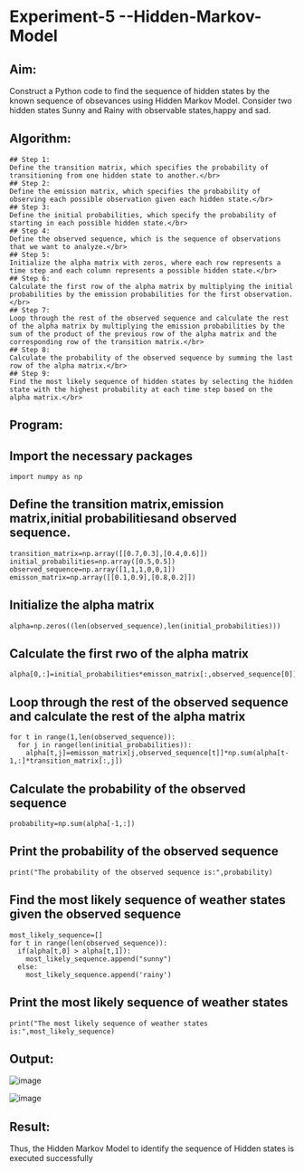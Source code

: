 # Experiment-5 --Hidden-Markov-Model

## Aim:
 Construct a Python code to find the sequence of hidden states by the known sequence of obsevances using Hidden Markov Model. Consider two hidden states Sunny and Rainy with observable states,happy and sad. 
## Algorithm:
```
## Step 1:
Define the transition matrix, which specifies the probability of transitioning from one hidden state to another.</br>
## Step 2:
Define the emission matrix, which specifies the probability of observing each possible observation given each hidden state.</br>
## Step 3:
Define the initial probabilities, which specify the probability of starting in each possible hidden state.</br>
## Step 4:
Define the observed sequence, which is the sequence of observations that we want to analyze.</br>
## Step 5:
Initialize the alpha matrix with zeros, where each row represents a time step and each column represents a possible hidden state.</br>
## Step 6:
Calculate the first row of the alpha matrix by multiplying the initial probabilities by the emission probabilities for the first observation.</br>
## Step 7:
Loop through the rest of the observed sequence and calculate the rest of the alpha matrix by multiplying the emission probabilities by the sum of the product of the previous row of the alpha matrix and the corresponding row of the transition matrix.</br>
## Step 8:
Calculate the probability of the observed sequence by summing the last row of the alpha matrix.</br>
## Step 9:
Find the most likely sequence of hidden states by selecting the hidden state with the highest probability at each time step based on the alpha matrix.</br>
```
##  Program:
## Import the necessary packages
```
import numpy as np
```
## Define the transition matrix,emission matrix,initial probabilitiesand observed sequence.
```
transition_matrix=np.array([[0.7,0.3],[0.4,0.6]])
initial_probabilities=np.array([0.5,0.5])
observed_sequence=np.array([1,1,1,0,0,1])
emisson_matrix=np.array([[0.1,0.9],[0.8,0.2]])
```
## Initialize the alpha matrix
```
alpha=np.zeros((len(observed_sequence),len(initial_probabilities)))
```
## Calculate the first rwo of the alpha matrix
```
alpha[0,:]=initial_probabilities*emisson_matrix[:,observed_sequence[0]]
```
## Loop through the rest of the observed sequence and calculate the rest of the alpha matrix
```
for t in range(1,len(observed_sequence)):
  for j in range(len(initial_probabilities)):
    alpha[t,j]=emisson_matrix[j,observed_sequence[t]]*np.sum(alpha[t-1,:]*transition_matrix[:,j])
```
## Calculate the probability of the observed sequence
```
probability=np.sum(alpha[-1,:])
```
## Print the probability of the observed sequence
```
print("The probability of the observed sequence is:",probability)
```
## Find the most likely sequence of weather states given the observed sequence
```
most_likely_sequence=[]
for t in range(len(observed_sequence)):
  if(alpha[t,0] > alpha[t,1]):
    most_likely_sequence.append("sunny")
  else:
    most_likely_sequence.append('rainy')
```
## Print the most likely sequence of weather states
```
print("The most likely sequence of weather states is:",most_likely_sequence)
```
## Output:

![image](https://github.com/MIRUDHULA-DHANARAJ/Experiment-3--Hidden-Markov-Model/assets/94828147/882215b6-0be2-4167-a3a3-b7c2a939126a)

![image](https://github.com/MIRUDHULA-DHANARAJ/Experiment-3--Hidden-Markov-Model/assets/94828147/4db38df5-7772-4a57-bedf-c190475be085)

## Result:

Thus, the Hidden Markov Model to identify the sequence of Hidden states  is executed successfully 

